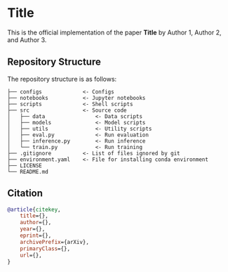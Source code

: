 # Title

This is the official implementation of the paper **Title** by Author 1, Author 2, and Author 3.

## Repository Structure

The repository structure is as follows:

```
├── configs             <- Configs
├── notebooks           <- Jupyter notebooks
├── scripts             <- Shell scripts
├── src                 <- Source code
│   ├── data                <- Data scripts
│   ├── models              <- Model scripts
│   ├── utils               <- Utility scripts
│   ├── eval.py             <- Run evaluation
│   ├── inference.py        <- Run inference
│   └── train.py            <- Run training
├── .gitignore          <- List of files ignored by git
├── environment.yaml    <- File for installing conda environment
├── LICENSE
└── README.md
```

## Citation

```BibTeX
@article{citekey,
    title={}, 
    author={},
    year={},
    eprint={},
    archivePrefix={arXiv},
    primaryClass={},
    url={}, 
}
```
